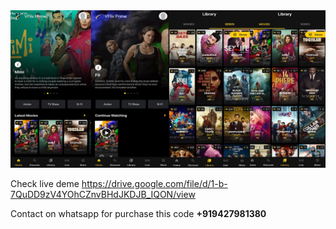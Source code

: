 

<img src="https://raw.githubusercontent.com/Gujjugaming2k/-OXOO-New-Skin/main/001.jpg">


Check live deme
https://drive.google.com/file/d/1-b-7QuDD9zV4YOhCZnvBHdJKDJB_IQON/view

Contact on whatsapp for purchase this code
<b> +919427981380
</b>
